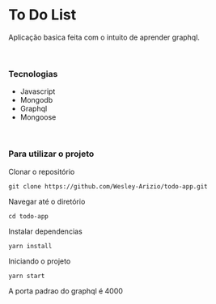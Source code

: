# To Do List

Aplicação basica feita com o intuito de aprender graphql.

<br />

### Tecnologias

- Javascript
- Mongodb
- Graphql
- Mongoose

<br />

### Para utilizar o projeto

Clonar o repositório

    git clone https://github.com/Wesley-Arizio/todo-app.git

Navegar até o diretório

    cd todo-app

Instalar dependencias

    yarn install

Iniciando o projeto

    yarn start

A porta padrao do graphql é 4000
